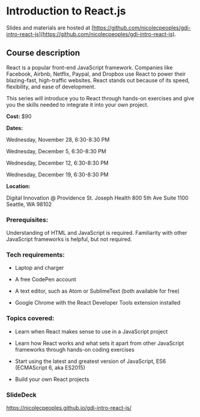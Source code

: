 # Introduction to React.js

Slides and materials are hosted at [https://github.com/nicolecpeoples/gdi-intro-react-js](https://github.com/nicolecpeoples/gdi-intro-react-js).

## Course description

React is a popular front-end JavaScript framework. Companies like Facebook, Airbnb, Netflix, Paypal, and Dropbox use React to power their blazing-fast, high-traffic websites. React stands out because of its speed, flexibility, and ease of development.

This series will introduce you to React through hands-on exercises and give you the skills needed to integrate it into your own project.

**Cost:** $90

**Dates:**

Wednesday, November 28, 6:30-8:30 PM

Wednesday, December 5, 6:30-8:30 PM

Wednesday, December 12, 6:30-8:30 PM

Wednesday, December 19, 6:30-8:30 PM

**Location:**

Digital Innovation @ Providence St. Joseph Health
800 5th Ave
Suite 1100
Seattle, WA 98102

### Prerequisites:

Understanding of HTML and JavaScript is required. Familiarity with other JavaScript frameworks is helpful, but not required.

### Tech requirements:

* Laptop and charger

* A free CodePen account

* A text editor, such as Atom or SublimeText (both available for free)

* Google Chrome with the React Developer Tools extension installed

### Topics covered:

* Learn when React makes sense to use in a JavaScript project

* Learn how React works and what sets it apart from other JavaScript frameworks through hands-on coding exercises

* Start using the latest and greatest version of JavaScript, ES6 (ECMAScript 6, aka ES2015)

* Build your own React projects

### SlideDeck

https://nicolecpeoples.github.io/gdi-intro-react-js/
